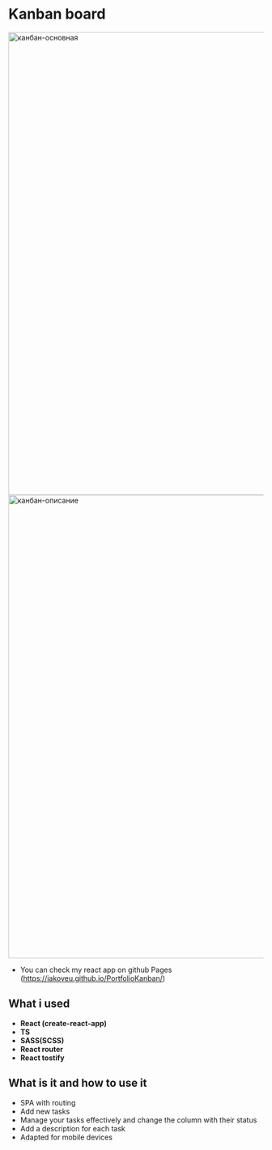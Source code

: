 # Kanban board
<img width="1785" height="915" alt="канбан-основная" src="https://github.com/user-attachments/assets/172d8952-2617-4792-94cf-bf640b0f3551" />
<img width="1726" height="916" alt="канбан-описание" src="https://github.com/user-attachments/assets/4193addc-7a1b-46dd-916f-f3469d906d55" />

- You can check my react app on github Pages (https://iakoveu.github.io/PortfolioKanban/)
## What i used
- **React (create-react-app)**
- **TS**
- **SASS(SCSS)**
- **React router**
- **React tostify**
## What is it and how to use it
- SPA with routing
- Add new tasks
- Manage your tasks effectively and change the column with their status
- Add a description for each task
- Adapted for mobile devices
